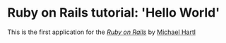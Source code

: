 # Ruby on Rails tutorial: 'Hello World'

This is the first application for the 
[*Ruby on Rails*](http://www.railstutorial.org/)
by [Michael Hartl](http://www.michaelhartl.com/)
